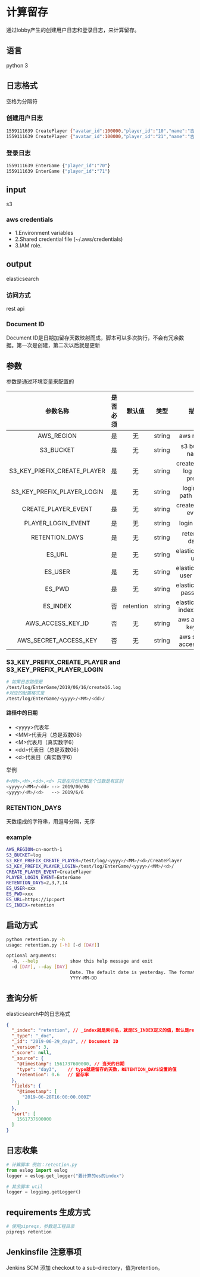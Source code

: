 # 计算留存

通过lobby产生的创建用户日志和登录日志，来计算留存。

## 语言

python 3

## 日志格式

空格为分隔符

### 创建用户日志

```bash
1559111639 CreatePlayer {"avatar_id":100000,"player_id":"10","name":"吉娜达勒"}
1559111639 CreatePlayer {"avatar_id":100000,"player_id":"21","name":"吉娜达勒1"}
```

### 登录日志

```bash
1559111639 EnterGame {"player_id":"70"}
1559111639 EnterGame {"player_id":"71"}
```

## input

s3

### aws credentials 

- 1.Environment variables
- 2.Shared credential file (~/.aws/credentials)
- 3.IAM role.

## output

elasticsearch

### 访问方式

rest api

### Document ID

Document ID是日期加留存天数映射而成，脚本可以多次执行，不会有冗余数据。第一次是创建，第二次以后就是更新

## 参数

参数是通过环境变量来配置的

参数名称                     |是否必须|默认值   | 类型 | 描述
:-:                         | :-:   | :-:     | :-:  | :-:
AWS_REGION                  | 是    | 无      |string| aws region| 
S3_BUCKET                   | 是    | 无      |string| s3 bucket name|
S3_KEY_PREFIX_CREATE_PLAYER | 是    | 无      |string| create player log path prefix| 
S3_KEY_PREFIX_PLAYER_LOGIN  | 是    | 无      |string| login log path prefix|
CREATE_PLAYER_EVENT         | 是    | 无      |string| create player event| 
PLAYER_LOGIN_EVENT          | 是    | 无      |string| login event|
RETENTION_DAYS              | 是    | 无      |string| retention days|
ES_URL                      | 是    | 无      |string| elasticsearch url|
ES_USER                     | 是    | 无      |string| elasticsearch user name|
ES_PWD                      | 是    | 无      |string| elasticsearch password|
ES_INDEX                    | 否    |retention|string| elasticsearch index name| 
AWS_ACCESS_KEY_ID           | 否    | 无      |string| aws access key id|
AWS_SECRET_ACCESS_KEY       | 否    | 无      |string| aws secret access key| 

### S3_KEY_PREFIX_CREATE_PLAYER and S3_KEY_PREFIX_PLAYER_LOGIN

```bash
# 如果日志路径是
/test/log/EnterGame/2019/06/16/create16.log
#对应的配置格式是
/test/log/EnterGame/<yyyy>/<MM>/<dd>/
```

#### 路径中的日期

- \<yyyy\>代表年
- \<MM\>代表月（总是双数06） 
- \<M\>代表月（真实数字6） 
- \<dd\>代表日（总是双数06） 
- \<d\>代表日（真实数字6） 

举例
```bash
#<MM>,<M>,<dd>,<d> 只是在月份和天是个位数是有区别
<yyyy>/<MM>/<dd> --> 2019/06/06
<yyyy>/<M>/<d>   --> 2019/6/6
```

### RETENTION_DAYS

天数组成的字符串，用逗号分隔，无序

### example

```bash
AWS_REGION=cn-north-1
S3_BUCKET=log
S3_KEY_PREFIX_CREATE_PLAYER=/test/log/<yyyy>/<MM>/<d>/CreatePlayer
S3_KEY_PREFIX_PLAYER_LOGIN=/test/log/EnterGame/<yyyy>/<MM>/<d>/
CREATE_PLAYER_EVENT=CreatePlayer
PLAYER_LOGIN_EVENT=EnterGame
RETENTION_DAYS=2,3,7,14
ES_USER=xxx
ES_PWD=xxx
ES_URL=https://ip:port
ES_INDEX=retention
```

## 启动方式

```bash 
python retention.py -h
usage: retention.py [-h] [-d [DAY]]

optional arguments:
  -h, --help            show this help message and exit
  -d [DAY], --day [DAY]
                        Date. The default date is yesterday. The format is
                        YYYY-MM-DD
```

## 查询分析

elasticsearch中的日志格式

```json
{
  "_index": "retention", // _index就是索引名，就是ES_INDEX定义的值，默认是retention
  "_type": "_doc",
  "_id": "2019-06-29_day3", // Document ID
  "_version": 3,
  "_score": null,
  "_source": {
    "@timestamp": 1561737600000, // 当天的日期
    "type": "day3",    // type就是留存的天数，RETENTION_DAYS设置的值
    "retention": 0.6   // 留存率
  },
  "fields": {
    "@timestamp": [
      "2019-06-28T16:00:00.000Z"
    ]
  },
  "sort": [
    1561737600000
  ]
}
```

## 日志收集

```py
# 计算脚本 例如：retention.py
from eslog import eslog
logger = eslog.get_logger("要计算的es的index")

# 其余脚本 util
logger = logging.getLogger()
```


## requirements 生成方式

```bash
# 使用pipreqs，参数是工程目录
pipreqs retention
```

## Jenkinsfile 注意事项

Jenkins SCM 添加 checkout to a sub-directory，值为retention。 

